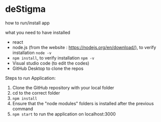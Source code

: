 # deStigma

how to run/install app

what you need to have installed
- react
- node.js (from the website : https://nodejs.org/en/download/),
to verify installation
``` node -v ```
- ```npm install```,
to verify installation
``` npm -v ```
- Visual studio code (to edit the codes)
- GitHub Desktop to clone the repos

Steps to run Application:
1) Clone the GitHub repository with your local folder
2) cd to the correct folder
3) ```npm install```
4) Ensure that the "node modules" folders is installed after the previous command
5) ```npm start``` to run the application on localhost:3000
